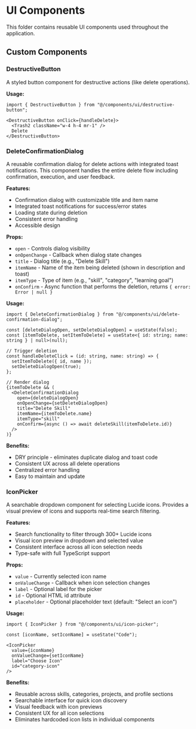 # UI Components

This folder contains reusable UI components used throughout the application.

## Custom Components

### DestructiveButton

A styled button component for destructive actions (like delete operations).

**Usage:**

```tsx
import { DestructiveButton } from "@/components/ui/destructive-button";

<DestructiveButton onClick={handleDelete}>
  <Trash2 className="w-4 h-4 mr-1" />
  Delete
</DestructiveButton>
```

### DeleteConfirmationDialog

A reusable confirmation dialog for delete actions with integrated toast notifications. This component handles the entire delete flow including confirmation, execution, and user feedback.

**Features:**

- Confirmation dialog with customizable title and item name
- Integrated toast notifications for success/error states
- Loading state during deletion
- Consistent error handling
- Accessible design

**Props:**

- `open` - Controls dialog visibility
- `onOpenChange` - Callback when dialog state changes
- `title` - Dialog title (e.g., "Delete Skill")
- `itemName` - Name of the item being deleted (shown in description and toast)
- `itemType` - Type of item (e.g., "skill", "category", "learning goal")
- `onConfirm` - Async function that performs the deletion, returns `{ error: Error | null }`

**Usage:**

```tsx
import { DeleteConfirmationDialog } from "@/components/ui/delete-confirmation-dialog";

const [deleteDialogOpen, setDeleteDialogOpen] = useState(false);
const [itemToDelete, setItemToDelete] = useState<{ id: string; name: string } | null>(null);

// Trigger deletion
const handleDeleteClick = (id: string, name: string) => {
  setItemToDelete({ id, name });
  setDeleteDialogOpen(true);
};

// Render dialog
{itemToDelete && (
  <DeleteConfirmationDialog
    open={deleteDialogOpen}
    onOpenChange={setDeleteDialogOpen}
    title="Delete Skill"
    itemName={itemToDelete.name}
    itemType="skill"
    onConfirm={async () => await deleteSkill(itemToDelete.id)}
  />
)}
```

**Benefits:**

- DRY principle - eliminates duplicate dialog and toast code
- Consistent UX across all delete operations
- Centralized error handling
- Easy to maintain and update

### IconPicker

A searchable dropdown component for selecting Lucide icons. Provides a visual preview of icons and supports real-time search filtering.

**Features:**

- Search functionality to filter through 300+ Lucide icons
- Visual icon preview in dropdown and selected value
- Consistent interface across all icon selection needs
- Type-safe with full TypeScript support

**Props:**

- `value` - Currently selected icon name
- `onValueChange` - Callback when icon selection changes
- `label` - Optional label for the picker
- `id` - Optional HTML id attribute
- `placeholder` - Optional placeholder text (default: "Select an icon")

**Usage:**

```tsx
import { IconPicker } from "@/components/ui/icon-picker";

const [iconName, setIconName] = useState("Code");

<IconPicker
  value={iconName}
  onValueChange={setIconName}
  label="Choose Icon"
  id="category-icon"
/>
```

**Benefits:**

- Reusable across skills, categories, projects, and profile sections
- Searchable interface for quick icon discovery
- Visual feedback with icon previews
- Consistent UX for all icon selections
- Eliminates hardcoded icon lists in individual components
